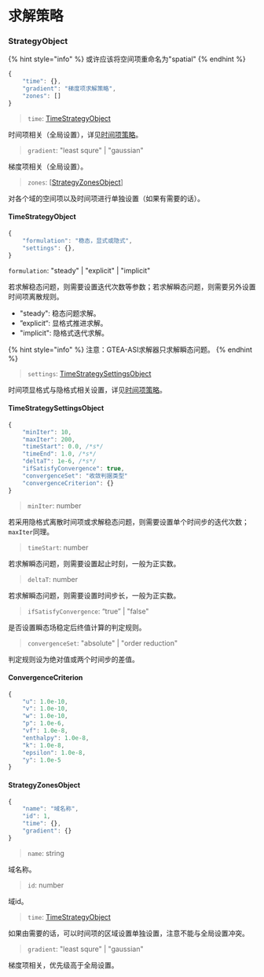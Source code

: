 # 求解策略

### StrategyObject

{% hint style="info" %}
或许应该将空间项重命名为"spatial"
{% endhint %}

```javascript
{
    "time": {},
    "gradient": "梯度项求解策略",
    "zones": []
}
```

> `time`: [TimeStrategyObject](strategy.md#timestrategyobject)

时间项相关（全局设置），详见[时间项策略](strategy.md#timestrategyobject)。

> `gradient`: "least squre" \| "gaussian"

梯度项相关（全局设置）。

> `zones`: \[[StrategyZonesObject](strategy.md#strategyzonesobject)\]

对各个域的空间项以及时间项进行单独设置（如果有需要的话）。



#### TimeStrategyObject

```javascript
{
    "formulation": "稳态，显式或隐式",
    "settings": {},
}
```

`formulation`: "steady" \| "explicit" \| "implicit"

若求解稳态问题，则需要设置迭代次数等参数；若求解瞬态问题，则需要另外设置时间项离散规则。

* "steady": 稳态问题求解。
* ”explicit“: 显格式推进求解。
* "implicit": 隐格式迭代求解。

{% hint style="info" %}
注意：GTEA-ASI求解器只求解瞬态问题。
{% endhint %}

> `settings`: [TimeStrategySettingsObject](strategy.md#timestrategysettingsobject)

时间项显格式与隐格式相关设置，详见[时间项策略](strategy.md#timestrategysettingsobject)。

#### TimeStrategySettingsObject

```javascript
{
    "minIter": 10,
    "maxIter": 200,
    "timeStart": 0.0, /*s*/
    "timeEnd": 1.0, /*s*/
    "deltaT": 1e-6, /*s*/
    "ifSatisfyConvergence": true,
    "convergenceSet": "收敛判据类型"
    "convergenceCriterion": {}
}
```

> `minIter`: number

若采用隐格式离散时间项或求解稳态问题，则需要设置单个时间步的迭代次数；`maxIter`同理。

> `timeStart`: number

若求解瞬态问题，则需要设置起止时刻，一般为正实数。

> `deltaT`: number

若求解瞬态问题，则需要设置时间步长，一般为正实数。

> `ifSatisfyConvergence`: “true” \| "false"

是否设置瞬态场稳定后终值计算的判定规则。

> `convergenceSet`: "absolute" \| "order reduction"

判定规则设为绝对值或两个时间步的差值。

#### ConvergenceCriterion

```javascript
{
    "u": 1.0e-10,
    "v": 1.0e-10,
    "w": 1.0e-10,
    "p": 1.0e-6,
    "vf": 1.0e-8,
    "enthalpy": 1.0e-8,
    "k": 1.0e-8,
    "epsilon": 1.0e-8,
    "y": 1.0e-5
}
```

#### StrategyZonesObject

```javascript
{
    "name": "域名称",
    "id": 1,
    "time": {},
    "gradient": {}
}
```

> `name`: string

域名称。

> `id`: number

域id。

> `time`: [TimeStrategyObject](strategy.md#timestrategyobject)

如果由需要的话，可以时间项的区域设置单独设置，注意不能与全局设置冲突。

> `gradient`: "least squre" \| "gaussian"

梯度项相关，优先级高于全局设置。

